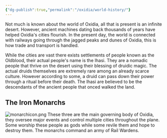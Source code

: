 ```yaml
---
{"dg-publish":true,"permalink":"/oxidia/world-history/"}
---
```


Not much is known about the world of Oxidia, all that is present is an infinite desert. However, ancient machines dating back thousands of years have helped Oxidia's cities flourish. In the present day, the world is connected with railways going through the jagged peaks and dunes of Oxidia, this is how trade and transport is handled. 

While the cities are vast there exists settlements of people known as the Oldblood, their actual people's name is the Ihasi. They are a nomadic people that thrive on the desert using their blessing of druidic magic. The actual druids themselves are extremely rare among an already scarce culture. However according to some, a druid can pass down their power through a ritual before their death. The Ihasi are believed to be the descendants of the ancient people that onced walked the land.

## The Iron Monarchs


![monarchicon.png](/img/user/Assets/monarchicon.png)
These three are the main governing body of Oxidia, they oversee major events and control multiple cities throughout the plane. Some worship these people as gods while some revile them and hope to destroy them. The monarchs command an army of Rail Wardens.